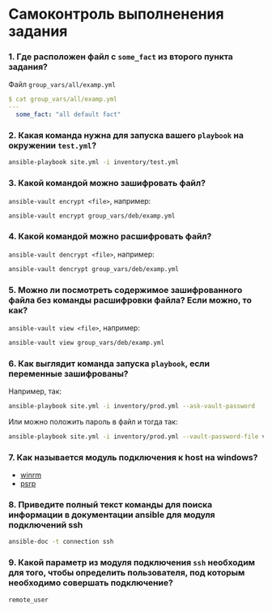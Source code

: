 # Самоконтроль выполненения задания

### 1. Где расположен файл с `some_fact` из второго пункта задания?

Файл `group_vars/all/examp.yml`
```yaml
$ cat group_vars/all/examp.yml
---
  some_fact: "all default fact"
```

### 2. Какая команда нужна для запуска вашего `playbook` на окружении `test.yml`?

```bash
ansible-playbook site.yml -i inventory/test.yml
```

### 3. Какой командой можно зашифровать файл?

`ansible-vault encrypt <file>`, например:

```bash
ansible-vault encrypt group_vars/deb/examp.yml
```

### 4. Какой командой можно расшифровать файл?

`ansible-vault dencrypt <file>`, например:

```bash
ansible-vault dencrypt group_vars/deb/examp.yml
```

### 5. Можно ли посмотреть содержимое зашифрованного файла без команды расшифровки файла? Если можно, то как?

`ansible-vault view <file>`, например:

```bash
ansible-vault view group_vars/deb/examp.yml
```

### 6. Как выглядит команда запуска `playbook`, если переменные зашифрованы?

Например, так:
```bash
ansible-playbook site.yml -i inventory/prod.yml --ask-vault-password
```
Или можно положить пароль в файл и тогда так:
```bash
ansible-playbook site.yml -i inventory/prod.yml --vault-password-file vault_pwd.txt
```

### 7. Как называется модуль подключения к host на windows?

- [winrm](https://docs.ansible.com/ansible/latest/user_guide/windows_winrm.html)
- [psrp](https://docs.ansible.com/ansible/latest/collections/ansible/builtin/psrp_connection.html)

### 8. Приведите полный текст команды для поиска информации в документации ansible для модуля подключений ssh

```bash
ansible-doc -t connection ssh
```

### 9. Какой параметр из модуля подключения `ssh` необходим для того, чтобы определить пользователя, под которым необходимо совершать подключение?

`remote_user`